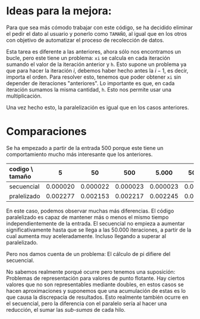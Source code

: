 # Ideas para la mejora:

Para que sea más cómodo trabajar con este código, se ha decidido eliminar el pedir el dato al usuario y ponerlo como `TAMAÑO`, al igual que en los otros con objetivo de automatizar el proceso de recolección de datos.

Esta tarea es diferente a las anteriores, ahora sólo nos encontramos un bucle, pero este tiene un problema:
`xi` se calcula en cada iteración sumando el valor de la iteración anterior y `h`.
Esto supone un problema ya que para hacer la iteración $i$, debemos haber hecho antes la $i-1$, es decir, importa el orden.
Para resolver esto, tenemos que poder obtener `xi` sin depender de iteraciones "anteriores".
Lo importante es que, en cada iteración sumamos la misma cantidad, `h`.
Esto nos permite usar una multiplicación.

Una vez hecho esto, la paralelización es igual que en los casos anteriores.

# Comparaciones

Se ha empezado a partir de la entrada 500 porque este tiene un comportamiento mucho más interesante que los anteriores.

| codigo \ tamaño | 5        | 50       | 500      | 5.000    | 50.000   | 500.000  | 5.000.000 | 50.000.000 |
| :--             | :--:     | :--:     | :--:     | :--:     | :--:     | :--:     | :--:      | :--:       |
| secuencial      | 0.000020 | 0.000022 | 0.000023 | 0.000023 | 0.000051 | 0.000390 | 0.003094  | 0.032500   |
| pralelizado     | 0.002277 | 0.002153 | 0.002217 | 0.002245 | 0.002593 | 0.002444 | 0.003273  | 0.013014   |

En este caso, podemos observar muchas más diferencias.
El código paralelizado es capaz de mantener más o menos el mismo tiempo independientemente de la entrada.
El secuencial no empieza a aumentar significativamente hasta que se llega a las 50.000 iteraciones, a partir de la cual aumenta muy aceleradamente.
Incluso llegando a superar al paralelizado.

Pero nos damos cuenta de un problema:
El cálculo de pi difiere del secuencial.

No sabemos realmente porqué ocurre pero tenemos una suposición:
Problemas de representación para valores de punto flotante.
Hay ciertos valores que no son representables mediante doubles, en estos casos se hacen aproximaciones y suponemos que una acumulación de estas es lo que causa la discrepacia de resultados.
Esto realmente también ocurre en el secuencial, pero la diferencia con el paralelo sería al hacer una reducción, el sumar las _sub-sumas_ de cada hilo.

